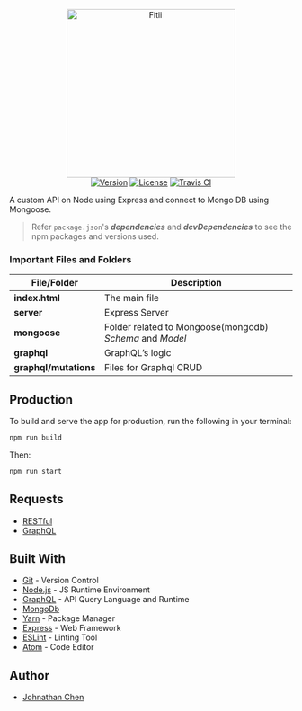 <p align="center">
  <a href="https://johnathanachen.github.io/Fitii/"><img src="https://raw.githubusercontent.com/johnathanachen/Fitii/master/docs/logo.png" width="300" alt="Fitii"></a>
  <br>
  <a href="#"><img src="https://img.shields.io/badge/npm-v1.4.5-42b983.svg" alt="Version"></a>
  <a href="#"><img src="https://img.shields.io/badge/license-MIT-blue.svg" alt="License"></a>
  <a href="#"><img src="https://img.shields.io/badge/build-passing-brightgreen.svg" alt="Travis CI"></a>
</p>

A custom API on Node using Express and connect to Mongo DB using Mongoose.

> Refer `package.json`'s ***dependencies*** and ***devDependencies*** to see the npm packages and versions used.

### Important Files and Folders

|File/Folder|Description|
|-----------|-----------|
|**index.html**| The main file|
|**server**| Express Server|
|**mongoose**| Folder related to Mongoose(mongodb) *Schema* and *Model*|
|**graphql**| GraphQL’s logic |
|**graphql/mutations**| Files for Graphql CRUD |


## Production
To build and serve the app for production, run the following in your terminal:
```bash
npm run build
```
Then:
```bash
npm run start
```

## Requests
- [RESTful][]
- [GraphQL][]


## Built With
- [Git](https://git-scm.com/) - Version Control
- [Node.js](https://nodejs.org/) - JS Runtime Environment
- [GraphQL](http://graphql.org/) - API Query Language and Runtime
- [MongoDb](https://www.mongodb.com/download-center#community)
- [Yarn](https://yarnpkg.com) - Package Manager
- [Express](https://expressjs.com/en/starter/installing.html) - Web Framework
- [ESLint](https://eslint.org/) - Linting Tool
- [Atom](https://atom.io//) - Code Editor


## Author
* [Johnathan Chen](https://github.com/johnathanachen)


[RESTful]: /Explore-Auth-Api/documentation/graphql/
[GraphQL]: /Explore-Auth-Api/documentation/graphql/
